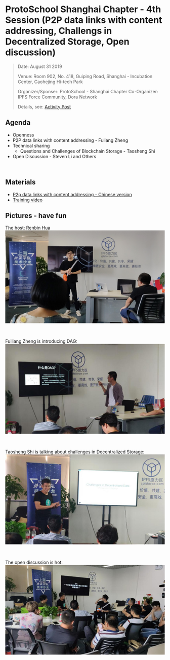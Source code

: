 # ProtoSchool Shanghai Chapter - 4th Session (P2P data links with content addressing, Challengs in Decentralized Storage, Open discussion) 

> Date:  August 31 2019 
> 
> Venue:  Room 902, No. 418, Guiping Road, Shanghai - Incubation Center, Caohejing Hi-tech Park  
> 
> Organizer/Sponser: ProtoSchool - Shanghai Chapter 
> Co-Organizer: IPFS Force Community, Dora Network
> 
> Details, see: [Activity Post](https://www.meetup.com/Shanghai-Decentralized-Systems-Meetup-Group/events/263835810/)

## Agenda
- Openness
- P2P data links with content addressing - Fuliang Zheng
- Technical sharing
  - Questions and Challenges of Blockchain Storage - Taosheng Shi
- Open Discussion - Steven Li and Others

<br>


## Materials
- [P2p data links with content addressing - Chinese version](20190831-5thSession/P2PdataLinksWithContentAddressing-Chinese.md)
- [Training video](https://www.youtube.com/watch?v=E1Gc8gn-5CI&t=3s)


## Pictures - have fun
The host: Renbin Hua
![](20190831-5thSession/Picture1.png)

<br>

Fuiliang Zheng is introducing DAG:
![](20190831-5thSession/Picture2.png)

<br>

Taosheng Shi is talking about challenges in Decentralized Storage:
![](20190831-5thSession/Picture4.png)

<br>

The open discussion is hot:
![](20190831-5thSession/Picture5.png)
